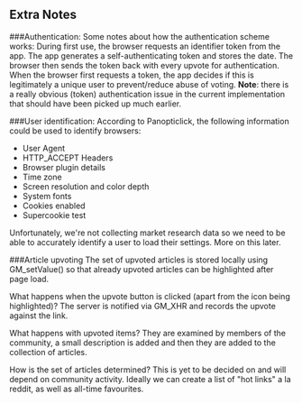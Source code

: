 ## Extra Notes

###Authentication:
Some notes about how the authentication scheme works: During first use, the browser requests an identifier token from the app.
The app generates a self-authenticating token and stores the date.
The browser then sends the token back with every upvote for authentication.
When the browser first requests a token, the app decides if this is legitimately a unique user to prevent/reduce abuse of voting.
**Note**: there is a really obvious (token) authentication issue in the current implementation that should have been picked up much earlier.

###User identification:
According to Panopticlick, the following information could be used to identify browsers:
- User Agent
- HTTP_ACCEPT Headers
- Browser plugin details
- Time zone
- Screen resolution and color depth
- System fonts
- Cookies enabled
- Supercookie test

Unfortunately, we're not collecting market research data so we need to be able to accurately identify a user to load their settings.
More on this later.

###Article upvoting
The set of upvoted articles is stored locally using GM_setValue() so that already upvoted articles can be highlighted after page load.

What happens when the upvote button is clicked (apart from the icon being highlighted)?
The server is notified via GM_XHR and records the upvote against the link.

What happens with upvoted items?
They are examined by members of the community, a small description is added and then they are added to the collection of articles.

How is the set of articles determined?
This is yet to be decided on and will depend on community activity.
Ideally we can create a list of "hot links" a la reddit, as well as all-time favourites.
